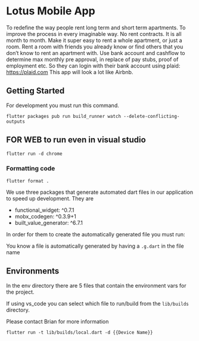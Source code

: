 # Lotus Mobile App

To redefine the way people rent long term and short term apartments. To improve the process in every imaginable way. No rent contracts. It is all month to month.
Make it super easy to rent a whole apartment, or just a room. Rent a room with friends you already know or find others that you don’t know to rent an apartment with. 
Use bank account and cashflow to determine max monthly pre approval, in replace of pay stubs, proof of employment etc. So they can login with their bank account using plaid: https://plaid.com
This app will look a lot like Airbnb. 

## Getting Started

For development you must run this command. 

```
flutter packages pub run build_runner watch --delete-conflicting-outputs
```

## FOR WEB to run even in visual studio
```
flutter run -d chrome
```
### Formatting code

`flutter format .`

We use three packages that generate automated dart files in our application to speed up development. They are

 - functional_widget: ^0.7.1
 - mobx_codegen: ^0.3.9+1
 - built_value_generator: ^6.7.1

In order for them to create the automatically generated file you must run: 

You know a file is automatically generated by having a `.g.dart` in the file name

## Environments
In the env directory there are 5 files that contain the environment vars for the project. 

If using vs_code you can select which file to run/build from the `lib/builds` directory.

Please contact Brian for more information

```
flutter run -t lib/builds/local.dart -d {{Device Name}}
```
